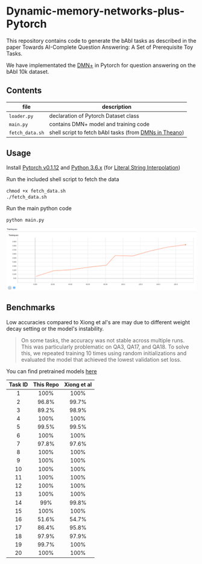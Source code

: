 # Dynamic-memory-networks-plus-Pytorch

This repository contains code to generate the bAbI tasks as described in the paper Towards AI-Complete Question Answering: A Set of Prerequisite Toy Tasks.

We have implementated the [DMN+](https://arxiv.org/abs/1603.01417) in Pytorch for question answering on the bAbI 10k dataset.

## Contents
| file | description |
| --- | --- |
| `loader.py` | declaration of Pytorch Dataset class |
| `main.py` | contains DMN+ model and training code |
| `fetch_data.sh` | shell script to fetch bAbI tasks (from [DMNs in Theano](https://github.com/YerevaNN/Dynamic-memory-networks-in-Theano)) |

## Usage
Install [Pytorch v0.1.12](http://pytorch.org/) and [Python 3.6.x](https://www.python.org/downloads/) (for [Literal String Interpolation](https://www.python.org/dev/peps/pep-0498/))

Run the included shell script to fetch the data  

    chmod +x fetch_data.sh
    ./fetch_data.sh

Run the main python code

    python main.py

![](misc/training_curve.png)

## Benchmarks

Low accuracies compared to Xiong et al's are may due to different weight decay setting or the model's instability.

> On some tasks, the accuracy was not stable across multiple
runs. This was particularly problematic on QA3, QA17,
and QA18. To solve this, we repeated training 10 times
using random initializations and evaluated the model that
achieved the lowest validation set loss.

You can find pretrained models [here](https://github.com/dandelin/Dynamic-memory-networks-plus-Pytorch/tree/master/pretrained_models)

| Task ID | This Repo | Xiong et al |
| :---: | :---: | :---: |
| 1 | 100% | 100% |
| 2 | 96.8% | 99.7% |
| 3 | 89.2% | 98.9% |
| 4 | 100% | 100% |
| 5 | 99.5% | 99.5% |
| 6 | 100% | 100% |
| 7 | 97.8% | 97.6% |
| 8 | 100% | 100% |
| 9 | 100% | 100% |
| 10 | 100% | 100% |
| 11 | 100% | 100% |
| 12 | 100% | 100% |
| 13 | 100% | 100% |
| 14 | 99% | 99.8% |
| 15 | 100% | 100% |
| 16 | 51.6% | 54.7% |
| 17 | 86.4% | 95.8% |
| 18 | 97.9% | 97.9% |
| 19 | 99.7% | 100% |
| 20 | 100% | 100% |
